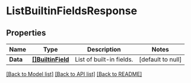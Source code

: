 # ListBuiltinFieldsResponse

## Properties
Name | Type | Description | Notes
------------ | ------------- | ------------- | -------------
**Data** | [**[]BuiltinField**](BuiltinField.md) | List of built-in fields. | [default to null]

[[Back to Model list]](../README.md#documentation-for-models) [[Back to API list]](../README.md#documentation-for-api-endpoints) [[Back to README]](../README.md)

